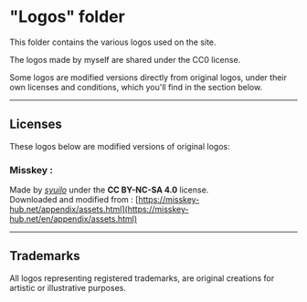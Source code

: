 # "Logos" folder

This folder contains the various logos used on the site.

The logos made by myself are shared under the CC0 license.

Some logos are modified versions directly from original logos, under their own licenses and conditions, which you'll find in the section below.

---


## Licenses

These logos below are modified versions of original logos:

### Misskey :

Made by [*syuilo*](https://misskey.io/@syuilo) under the **CC BY-NC-SA 4.0** license.  
Downloaded and modified from : [https://misskey-hub.net/appendix/assets.html](https://misskey-hub.net/en/appendix/assets.html)


---


## Trademarks

All logos representing registered trademarks, are original creations for artistic or illustrative purposes.
